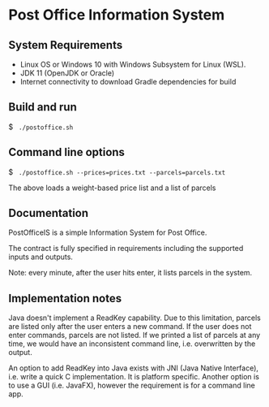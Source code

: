 # Post Office Information System

## System Requirements
- Linux OS or Windows 10 with Windows Subsystem for Linux (WSL).
- JDK 11 (OpenJDK or Oracle)
- Internet connectivity to download Gradle dependencies for build

## Build and run
$ ``` ./postoffice.sh```

## Command line options
$ ``` ./postoffice.sh --prices=prices.txt --parcels=parcels.txt```

The above loads a weight-based price list and a list of parcels

## Documentation
PostOfficeIS is a simple Information System for Post Office.

The contract is fully specified in requirements including the supported inputs and outputs.

Note: every minute, after the user hits enter, it lists parcels in the system.

## Implementation notes
Java doesn't implement a ReadKey capability. Due to this limitation, parcels are listed only after the user enters a new command. If the user does not enter commands, parcels are not listed. If we printed a list of parcels at any time, we would have an inconsistent command line, i.e. overwritten by the output.

An option to add ReadKey into Java exists with JNI (Java Native Interface), i.e. write a quick C implementation. It is platform specific. Another option is to use a GUI (i.e. JavaFX), however the requirement is for a command line app. 
